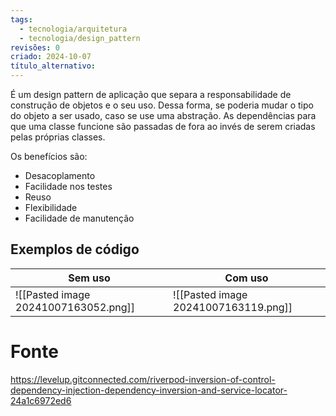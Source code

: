 ```yaml
---
tags:
  - tecnologia/arquitetura
  - tecnologia/design_pattern
revisões: 0
criado: 2024-10-07
título_alternativo:
---
```

É um design pattern de aplicação que separa a responsabilidade de construção de objetos e o seu uso. Dessa forma, se poderia mudar o tipo do objeto a ser usado, caso se use uma abstração. As dependências para que uma classe funcione são passadas de fora ao invés de serem criadas pelas próprias classes.

Os benefícios são:
- Desacoplamento
- Facilidade nos testes
- Reuso
- Flexibilidade
- Facilidade de manutenção

## Exemplos de código

| Sem uso                              | Com uso                              |
| ------------------------------------ | ------------------------------------ |
| ![[Pasted image 20241007163052.png]] | ![[Pasted image 20241007163119.png]] |
# Fonte

https://levelup.gitconnected.com/riverpod-inversion-of-control-dependency-injection-dependency-inversion-and-service-locator-24a1c6972ed6